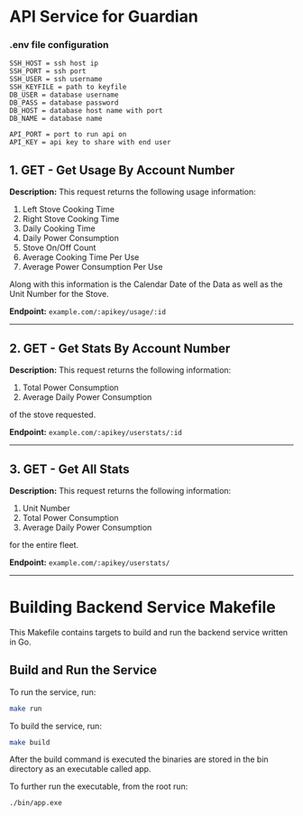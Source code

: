# API Service for Guardian

### .env file configuration
```
SSH_HOST = ssh host ip
SSH_PORT = ssh port
SSH_USER = ssh username
SSH_KEYFILE = path to keyfile
DB_USER = database username
DB_PASS = database password
DB_HOST = database host name with port
DB_NAME = database name

API_PORT = port to run api on
API_KEY = api key to share with end user

```

## 1. GET - Get Usage By Account Number

**Description:** This request returns the following usage information:

1. Left Stove Cooking Time
2. Right Stove Cooking Time
3. Daily Cooking Time
4. Daily Power Consumption
5. Stove On/Off Count
6. Average Cooking Time Per Use
7. Average Power Consumption Per Use

Along with this information is the Calendar Date of the Data as well as the Unit Number for the Stove.

**Endpoint:** `example.com/:apikey/usage/:id`

---

## 2. GET - Get Stats By Account Number

**Description:** This request returns the following information:

1. Total Power Consumption
2. Average Daily Power Consumption

of the stove requested.

**Endpoint:** `example.com/:apikey/userstats/:id`

---

## 3. GET - Get All Stats

**Description:** This request returns the following information:

1. Unit Number
2. Total Power Consumption
3. Average Daily Power Consumption

for the entire fleet.

**Endpoint:** `example.com/:apikey/userstats/`

---

# Building Backend Service Makefile

This Makefile contains targets to build and run the backend service written in Go.

## Build and Run the Service

To run the service, run:
```bash
make run
```

To build the service, run:

```bash
make build
```

After the build command is executed the binaries are stored in the bin directory as an executable called app.

To further run the executable, from the root run:
```bash
./bin/app.exe
```